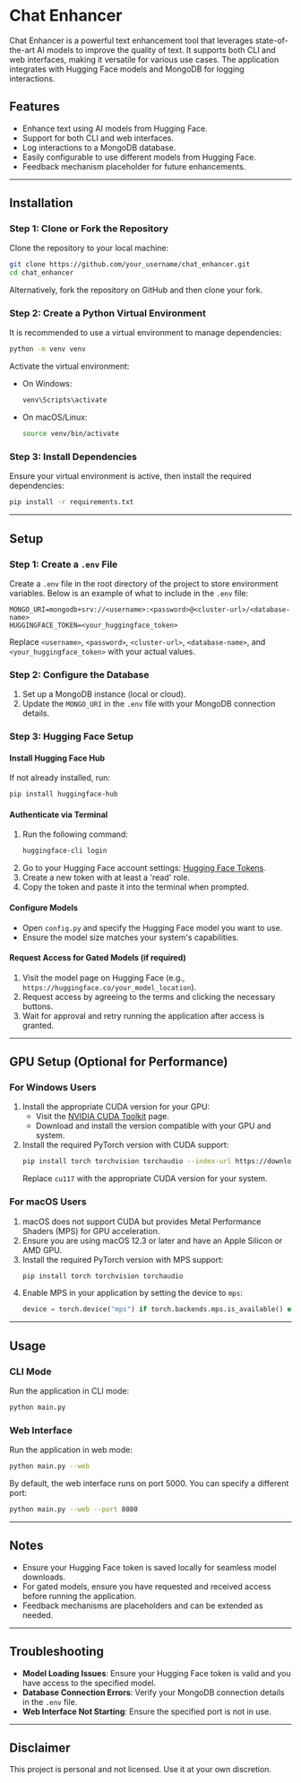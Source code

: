 # Chat Enhancer

Chat Enhancer is a powerful text enhancement tool that leverages state-of-the-art AI models to improve the quality of text. It supports both CLI and web interfaces, making it versatile for various use cases. The application integrates with Hugging Face models and MongoDB for logging interactions.

## Features
- Enhance text using AI models from Hugging Face.
- Support for both CLI and web interfaces.
- Log interactions to a MongoDB database.
- Easily configurable to use different models from Hugging Face.
- Feedback mechanism placeholder for future enhancements.

---

## Installation

### Step 1: Clone or Fork the Repository
Clone the repository to your local machine:
```bash
git clone https://github.com/your_username/chat_enhancer.git
cd chat_enhancer
```

Alternatively, fork the repository on GitHub and then clone your fork.

### Step 2: Create a Python Virtual Environment
It is recommended to use a virtual environment to manage dependencies:
```bash
python -m venv venv
```
Activate the virtual environment:
- On Windows:
  ```bash
  venv\Scripts\activate
  ```
- On macOS/Linux:
  ```bash
  source venv/bin/activate
  ```

### Step 3: Install Dependencies
Ensure your virtual environment is active, then install the required dependencies:
```bash
pip install -r requirements.txt
```

---

## Setup

### Step 1: Create a `.env` File
Create a `.env` file in the root directory of the project to store environment variables. Below is an example of what to include in the `.env` file:
```plaintext
MONGO_URI=mongodb+srv://<username>:<password>@<cluster-url>/<database-name>
HUGGINGFACE_TOKEN=<your_huggingface_token>
```
Replace `<username>`, `<password>`, `<cluster-url>`, `<database-name>`, and `<your_huggingface_token>` with your actual values.

### Step 2: Configure the Database
1. Set up a MongoDB instance (local or cloud).
2. Update the `MONGO_URI` in the `.env` file with your MongoDB connection details.

### Step 3: Hugging Face Setup
#### Install Hugging Face Hub
If not already installed, run:
```bash
pip install huggingface-hub
```

#### Authenticate via Terminal
1. Run the following command:
   ```bash
   huggingface-cli login
   ```
2. Go to your Hugging Face account settings: [Hugging Face Tokens](https://huggingface.co/settings/tokens).
3. Create a new token with at least a 'read' role.
4. Copy the token and paste it into the terminal when prompted.

#### Configure Models
- Open `config.py` and specify the Hugging Face model you want to use.
- Ensure the model size matches your system's capabilities.

#### Request Access for Gated Models (if required)
1. Visit the model page on Hugging Face (e.g., `https://huggingface.co/your_model_location`).
2. Request access by agreeing to the terms and clicking the necessary buttons.
3. Wait for approval and retry running the application after access is granted.

---

## GPU Setup (Optional for Performance)

### For Windows Users
1. Install the appropriate CUDA version for your GPU:
   - Visit the [NVIDIA CUDA Toolkit](https://developer.nvidia.com/cuda-toolkit) page.
   - Download and install the version compatible with your GPU and system.
2. Install the required PyTorch version with CUDA support:
   ```bash
   pip install torch torchvision torchaudio --index-url https://download.pytorch.org/whl/cu117
   ```
   Replace `cu117` with the appropriate CUDA version for your system.

### For macOS Users
1. macOS does not support CUDA but provides Metal Performance Shaders (MPS) for GPU acceleration.
2. Ensure you are using macOS 12.3 or later and have an Apple Silicon or AMD GPU.
3. Install the required PyTorch version with MPS support:
   ```bash
   pip install torch torchvision torchaudio
   ```
4. Enable MPS in your application by setting the device to `mps`:
   ```python
   device = torch.device("mps") if torch.backends.mps.is_available() else torch.device("cpu")
   ```

---

## Usage

### CLI Mode
Run the application in CLI mode:
```bash
python main.py
```

### Web Interface
Run the application in web mode:
```bash
python main.py --web
```
By default, the web interface runs on port 5000. You can specify a different port:
```bash
python main.py --web --port 8080
```

---

## Notes
- Ensure your Hugging Face token is saved locally for seamless model downloads.
- For gated models, ensure you have requested and received access before running the application.
- Feedback mechanisms are placeholders and can be extended as needed.

---

## Troubleshooting
- **Model Loading Issues**: Ensure your Hugging Face token is valid and you have access to the specified model.
- **Database Connection Errors**: Verify your MongoDB connection details in the `.env` file.
- **Web Interface Not Starting**: Ensure the specified port is not in use.

---

## Disclaimer
This project is personal and not licensed. Use it at your own discretion.
